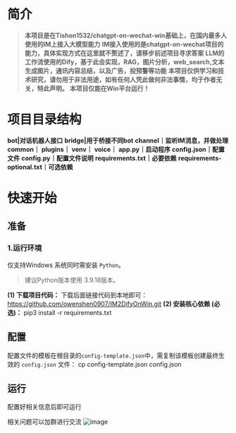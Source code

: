 # 简介

> **本项目是在Tishon1532/chatgpt-on-wechat-win基础上，在国内最多人使用的IM上接入大模型能力**
> **IM接入使用的是chatgpt-on-wechat项目的能力，具体实现方式在这里就不赘述了，请移步前述项目寻求答案**
> **LLM的工作流使用的Dify，基于此会实现，RAG，图片分析，web_search,文本生成图片，通讯内容总结，以及广告，投预警等功能**
> **本项目仅供学习和技术研究，请勿用于非法用途，如有任何人凭此做何非法事情，均于作者无关，特此声明。**
> **本项目仅能在Win平台运行！**

# 项目目录结构
**bot|对话机器人接口**
**bridge|用于桥接不同bot**
**channel｜监听IM消息，并做处理**
**common｜**
**plugins｜**
**venv｜**
**voice｜**
**app.py｜启动程序**
**config.json｜配置文件**
**config.py｜配置文件说明**
**requirements.txt｜必要依赖**
**requirements-optional.txt｜可选依赖**

# 快速开始

## 准备

### 1.运行环境

仅支持Windows 系统同时需安装 `Python`。
> 建议Python版本使用 3.9.18版本。

**(1) 下载项目代码：**
下载后面链接代码到本地即可：https://github.com/owenshen0907/IM2DifyOnWin.git
**(2) 安装核心依赖 (必选)：**
pip3 install -r requirements.txt

## 配置
配置文件的模板在根目录的`config-template.json`中，需复制该模板创建最终生效的 `config.json` 文件：
  cp config-template.json config.json
## 运行
配置好相关信息后即可运行


相关问题可以加群进行交流
![image](https://github.com/user-attachments/assets/9505658c-5f92-413f-bdac-82331876528d)

